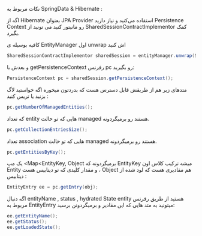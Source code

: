 نکات مربوط به SpringData & Hibernate : 

اگه از Hibernate بعنوان JPA Provider استفاده می‌کنید و نیاز دارید Persistence Context رو مانیتور کنید می تونید از SharedSessionContractImplementor کمک بگیرد.

کافیه بوسیله ی EntityManager اول unwrap اش کنید
```java
SharedSessionContractImplementor sharedSession = entityManager.unwrap(SharedSessionContractImplementor.class);
```
و بعدش با getPersistenceContext رفرنس pc رو بگیرید:
```java
PersistenceContext pc = sharedSession.getPersistenceContext();
```
متدهای زیر هم از طریقش قابل دسترس هست که بدردتون میخوره اگه خواستید لاگ بزنید یا تریس کنید :
```java
pc.getNumberOfManagedEntities();
```
که تعداد entity هایی که تو حالت managed هستند رو برمیگردونه.
```java
pc.getCollectionEntriesSize();
```
تعداد association هایی که تو حالت managed هستند رو برمیگردونه.
```java
pc.getEntitiesByKey();
```

یک مپ <Map<EntityKey, Object برمیگردونه که EntityKey میشه ترکیب کلاس اون Entity و مقدار کلیدی که تو دیتابیس هست ،‌ Object هم مقادیری هست که لود شده از دیتابیس :
```java
EntityEntry ee = pc.getEntry(obj);
```
اگه دنبال entityName , status , hydrated State entity هستید از طریق رفرنس مربوط به EntityEntry میتونید به متد هایی که این مقادیر و برمیگردونن برسید:
```java
ee.getEntityName();
ee.getStatus();
ee.getLoadedState();
```
